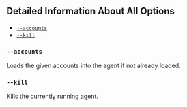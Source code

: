## Detailed Information About All Options

* [`--accounts`](#-accounts)
* [`--kill`](#-kill)

### `--accounts`

Loads the given accounts into the agent if not already loaded.

### `--kill`

Kills the currently running agent.
